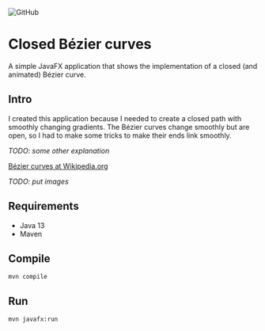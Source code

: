 ![GitHub](https://img.shields.io/github/license/Vonvikken/Closed-Bezier)

# Closed Bézier curves
A simple JavaFX application that shows the implementation of a closed (and animated) Bézier curve.

## Intro
I created this application because I needed to create a closed path with smoothly changing gradients. The Bézier curves
change smoothly but are open, so I had to make some tricks to make their ends link smoothly.

_TODO: some other explanation_

[Bézier curves at Wikipedia.org](https://en.wikipedia.org/wiki/B%C3%A9zier_curve)

_TODO: put images_

## Requirements
* Java 13
* Maven

## Compile
`mvn compile`

## Run
`mvn javafx:run`